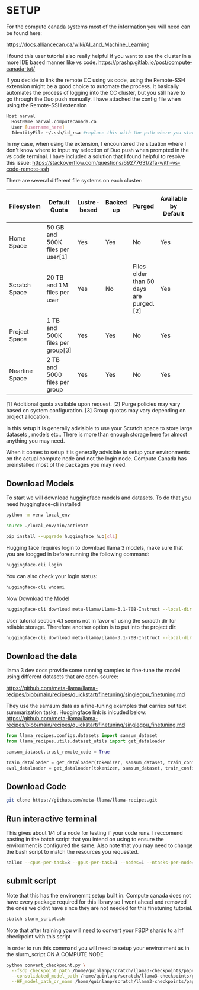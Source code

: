 # SETUP

For the compute canada systems most of the information you will need can be found here:

https://docs.alliancecan.ca/wiki/AI_and_Machine_Learning

I found this user tutorial also really helpful if you want to use the cluster in a more IDE based manner like vs code. 
https://prashp.gitlab.io/post/compute-canada-tut/

If you decide to link the remote CC using vs code, using the Remote-SSH extension might be a good choice to automate the process. It basically automates the process of logging into the CC cluster, but you still have to go through the Duo push manually. I have attached the config file when using the Remote-SSH extension

```bash
Host narval
  HostName narval.computecanada.ca
  User [username_here]
  IdentityFile ~/.ssh/id_rsa #replace this with the path where you store your ssh key
```
In my case, when using the extension, I encountered the situation where I don't know where to input my selection of Duo push when prompted in the vs code terminal. I have included a solution that I found helpful to resolve this issue:
https://stackoverflow.com/questions/69277631/2fa-with-vs-code-remote-ssh



There are several different file systems on each cluster:

| Filesystem     | Default Quota                      | Lustre-based | Backed up | Purged                               | Available by Default | Mounted on Compute Nodes |
|----------------|------------------------------------|--------------|-----------|--------------------------------------|----------------------|---------------------------|
| Home Space     | 50 GB and 500K files per user[1]   | Yes          | Yes       | No                                   | Yes                  | Yes                       |
| Scratch Space  | 20 TB and 1M files per user        | Yes          | No        | Files older than 60 days are purged.[2] | Yes                  | Yes                       |
| Project Space  | 1 TB and 500K files per group[3]   | Yes          | Yes       | No                                   | Yes                  | Yes                       |
| Nearline Space | 2 TB and 5000 files per group      | Yes          | Yes       | No                                   | Yes                  | No                        |

[1] Additional quota available upon request.
[2] Purge policies may vary based on system configuration.
[3] Group quotas may vary depending on project allocation.


In this setup it is generally advisible to use your Scratch space to store large datasets , models etc.. There is more than enough storage here for almost anything you may need.


When it comes to setup it is generally advisible to setup your environments on the actual compute node and not the login node. Compute Canada has preinstalled most of the packages you may need.


## Download Models

To start we will download huggingface models and datasets. To do that you need huggingface-cli installed

```bash
python -m venv local_env

source ./local_env/bin/activate

pip install --upgrade huggingface_hub[cli]

```

Hugging face requires login to download llama 3 models, make sure that you are loogged in before running the following command:
```bash
huggingface-cli login
```

You can also check your login status:
```bash
huggingface-cli whoami
```

Now Download the Model


```bash
huggingface-cli download meta-llama/Llama-3.1-70B-Instruct --local-dir /home/[username]/scratch/llama3_1_70b_instruct
```

User tutorial section 4.1 seems not in favor of using the scracth dir for reliable storage. Therefore another option is to put into the project dir:

```bash
huggingface-cli download meta-llama/Llama-3.1-70B-Instruct --local-dir ~/projects/def-zhu2048/[username]/llama3_1_70b_instruct
```




## Download the data

llama 3 dev docs provide some running samples to fine-tune the model using different datasets that are open-source:

https://github.com/meta-llama/llama-recipes/blob/main/recipes/quickstart/finetuning/singlegpu_finetuning.md

They use the samsum data as a fine-tuning examples that carries out text summarization tasks. Huggingface link is inlcuded below:
https://github.com/meta-llama/llama-recipes/blob/main/recipes/quickstart/finetuning/singlegpu_finetuning.md


```python
from llama_recipes.configs.datasets import samsum_dataset
from llama_recipes.utils.dataset_utils import get_dataloader

samsum_dataset.trust_remote_code = True

train_dataloader = get_dataloader(tokenizer, samsum_dataset, train_config)
eval_dataloader = get_dataloader(tokenizer, samsum_dataset, train_config, "val")

```


## Download Code

```bash
git clone https://github.com/meta-llama/llama-recipes.git

```


## Run interactive terminal

This gives about 1/4 of a node for testing if your code runs. I reccomend pasting in the batch script that you intend on using to ensure the environment is configured the same. Also note that you may need to change the bash script to match the resources you requested.

```bash
salloc --cpus-per-task=8 --gpus-per-task=1 --nodes=1 --ntasks-per-node=1 --time=1:00:0 --mem=128000 --account=rrg-zhu2048
```

## submit script

Note that this has the environemnt setup built in. Compute canada does not have every package required for this library so I went ahead and removed the ones we didnt have since they are not needed for this finetuning tutorial.
```bash
sbatch slurm_script.sh
```

Note that after training you will need to convert your FSDP shards to a hf checkpoint with this script

In order to run this command you will need to setup your environment as in the slurm_script ON A COMPUTE NODE

```bash
python convert_checkpoint.py \
  --fsdp_checkpoint_path /home/quinlanp/scratch/llama3-checkpoints/paper/TS/ \
  --consolidated_model_path /home/quinlanp/scratch/llama3-checkpoints/paper/TS/hf_checkpoint \
  --HF_model_path_or_name /home/quinlanp/scratch/llama3-checkpoints/paper/TS/ \
```
